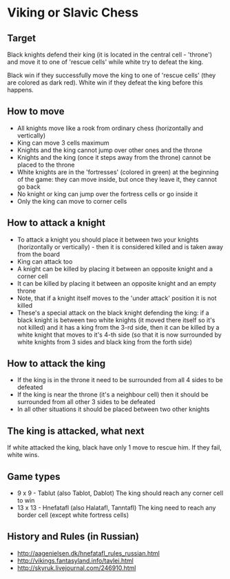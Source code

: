 Viking or Slavic Chess
======================

Target
------
Black knights defend their king (it is located in the central cell - 'throne')
and move it to one of 'rescue cells' while white try to defeat the king.

Black win if they successfully move the king to one of 'rescue cells' (they
are colored as dark red).
White win if they defeat the king before this happens.

How to move
-----------
- All knights move like a rook from ordinary chess (horizontally and
  vertically)
- King can move 3 cells maximum
- Knights and the king cannot jump over other ones and the throne
- Knights and the king (once it steps away from the throne) cannot be placed
  to the throne
- White knights are in the 'fortresses' (colored in green) at the beginning
  of the game: they can move inside, but once they leave it, they cannot go
  back
- No knight or king can jump over the fortress cells or go inside it
- Only the king can move to corner cells

How to attack a knight
----------------------
- To attack a knight you should place it between two your knights
  (horizontally or vertically) - then it is considered killed and is taken
  away from the board
- King can attack too
- A knight can be killed by placing it between an opposite knight and a
  corner cell
- It can be killed by placing it between an opposite knight and an empty
  throne
- Note, that if a knight itself moves to the 'under attack' position it
  is not killed
- These's a special attack on the black knight defending the king: if a
  black knight is between two white knights (it moved there itself so it's
  not killed) and it has a king from the 3-rd side, then it can be killed
  by a white knight that moves to it's 4-th side (so that it is now
  surrounded by white knights from 3 sides and black king from the forth
  side)

How to attack the king
----------------------
- If the king is in the throne it need to be surrounded from all 4 sides
  to be defeated
- If the king is near the throne (it's a neighbour cell) then it should
  be surrounded from all other 3 sides to be defeated
- In all other situations it should be placed between two other knights

The king is attacked, what next
-------------------------------
If white attacked the king, black have only 1 move to rescue him.
If they fail, white wins.

Game types
----------
 - 9 x 9 - Tablut (also Tablot, Dablot)
   The king should reach any corner cell to win
 - 13 x 13 - Hnefatafl (also Halatafl, Tanntafl)
   The king need to reach any border cell (except white fortress cells)

History and Rules (in Russian)
------------------------------
- http://aagenielsen.dk/hnefatafl_rules_russian.html
- http://vikings.fantasyland.info/tavlei.html
- http://skyruk.livejournal.com/246910.html
